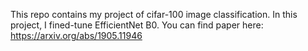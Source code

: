 This repo contains my project of cifar-100 image classification.
In this project, I fined-tune EfficientNet B0. You can find paper here: https://arxiv.org/abs/1905.11946
